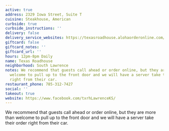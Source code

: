 ```yaml
---
active: true
address: 2329 Iowa Street, Suite T
cuisine: Steakhouse, American
curbside: true
curbside_instructions: ''
delivery: false
delivery_service_websites: https://texasroadhouse.alohaorderonline.com/
giftcard: false
giftcard_notes: ''
giftcard_url: ''
hours: 12pm-8pm Daily
name: Texas Roadhouse
neighborhood: South Lawrence
notes: We recommend that guests call ahead or order online, but they are more than
  welcome to pull up to the front door and we will have a server take their order
  right from their car.
restaurant_phone: 785-312-7427
social: ''
takeout: true
website: https://www.facebook.com/txrhLawrenceKS/
---
```


We recommend that guests call ahead or order online, but they are more than welcome to pull up to the front door and we will have a server take their order right from their car.